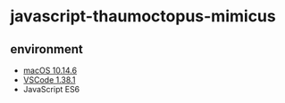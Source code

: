 # javascript-thaumoctopus-mimicus

## environment
- [macOS 10.14.6](https://www.apple.com/tw/macos/mojave/)
- [VSCode 1.38.1](https://code.visualstudio.com/)
- JavaScript ES6